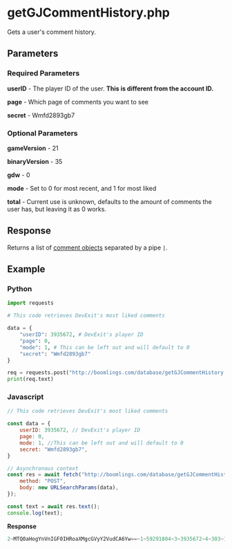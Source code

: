 # getGJCommentHistory.php

Gets a user's comment history.

## Parameters

### Required Parameters

**userID** - The player ID of the user. **This is different from the account ID.**

**page** - Which page of comments you want to see

**secret** - Wmfd2893gb7

### Optional Parameters

**gameVersion** - 21

**binaryVersion** - 35

**gdw** - 0

**mode** - Set to 0 for most recent, and 1 for most liked

**total** - Current use is unknown, defaults to the amount of comments the user has, but leaving it as 0 works.

## Response

Returns a list of [comment objects](/resources/server/comment.md) separated by a pipe `|`.

## Example

<!-- tabs:start -->

### **Python**

```py
import requests

# This code retrieves DevExit's most liked comments

data = {
    "userID": 3935672, # DevExit's player ID
    "page": 0,
	"mode": 1, # This can be left out and will default to 0
    "secret": "Wmfd2893gb7"
}

req = requests.post("http://boomlings.com/database/getGJCommentHistory.php", data=data)
print(req.text)
```

### **Javascript**

```js
// This code retrieves DevExit's most liked comments

const data = {
    userID: 3935672, // DevExit's player ID
    page: 0,
    mode: 1, //This can be left out and will default to 0
    secret: "Wmfd2893gb7",
}

// Asynchronous context
const res = await fetch("http://boomlings.com/database/getGJCommentHistory.php", {
    method: "POST",
    body: new URLSearchParams(data),
});

const text = await res.text();
console.log(text);
```

**Response**
```py
2~MTQ0aHogYnVnIGF0IHRoaXMgcGVyY2VudCA6Yw==~1~59291804~3~3935672~4~303~10~43~9~5 months~6~17381271:1~DevExit~9~119~10~18~11~16~14~0~15~2~16~173831|2~T1ZFUiAxMDAwMCBET1dOTE9BRFMhISEhIFRIWCBTT09PTyBNVUNIISEh~1~14278830~3~3935672~4~16~10~0~9~4 years~6~20407183:1~DevExit~9~119~10~18~11~16~14~0~15~2~16~173831|2~V2h5~1~39387387~3~3935672~4~16~10~0~9~2 years~6~6965185:1~DevExit~9~119~10~18~11~16~14~0~15~2~16~173831|2~cGFzcyAzNjk3NDE=~1~20374388~3~3935672~4~15~10~0~9~4 years~6~25437852:1~DevExit~9~119~10~18~11~16~14~0~15~2~16~173831|2~TCBpIGsgZSBiIG8gdA==~1~45375100~3~3935672~4~11~10~0~9~2 years~6~18743065:1~DevExit~9~119~10~18~11~16~14~0~15~2~16~173831|2~Njk3NDY5IHBhc3MhISEhISEhISE=~1~9834617~3~3935672~4~9~10~0~9~4 years~6~25333196:1~DevExit~9~119~10~18~11~16~14~0~15~2~16~173831|2~ICAg~1~28093070~3~3935672~4~7~10~0~9~3 years~6~44155639:1~DevExit~9~119~10~18~11~16~14~0~15~2~16~173831|2~MTU2MjU1IHBhc3M=~1~20727320~3~3935672~4~7~10~0~9~4 years~6~25238380:1~DevExit~9~119~10~18~11~16~14~0~15~2~16~173831|2~NTU2Mjg3IGlzIHRoZSBQQVNTU1NTU1NTIQ==~1~20742226~3~3935672~4~7~10~0~9~4 years~6~25333304:1~DevExit~9~119~10~18~11~16~14~0~15~2~16~173831|2~TmljZSBsaWtlYm90~1~34571961~3~3935672~4~6~10~0~9~3 years~6~5908756:1~DevExit~9~119~10~18~11~16~14~0~15~2~16~173831#999:0:10
```

<!-- tabs:end -->